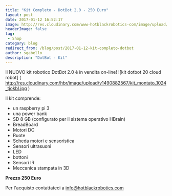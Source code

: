 ```yaml
---
title: "Kit Completo - DotBot 2.0 - 250 Euro"
layout: post
date: 2017-01-12 16:52:17
image: http://res.cloudinary.com/www-hotblackrobotics-com/image/upload/v1487238431/kit_robot_zplkvm.jpg
headerImage: false
tag: 
 - Shop
category: blog
redirect_from: /blog/post/2017-01-12-kit-completo-dotbot
author: sgabello
description: "DotBot - Kit"
---
```


Il NUOVO kit robotico DotBot 2.0 è in vendita on-line!
![kit dotbot 20 cloud robot] ( http://res.cloudinary.com/hbr/image/upload/v1490882567/kit_montato_1024_tjokbl.jpg ) 

Il kit comprende:

* un raspberry pi 3
* una power bank
* SD 8 GB (configurato per il  sistema operativo HBrain)
* BreadBoard
* Motori DC
* Ruote
* Scheda motori e sensoristica
* Sensori ultrasuoni
* LED
* bottoni
* Sensori IR
* Meccanica stampata in 3D

**Prezzo 250 Euro** 

Per l'acquisto contattateci a info@hotblackrobotics.com 